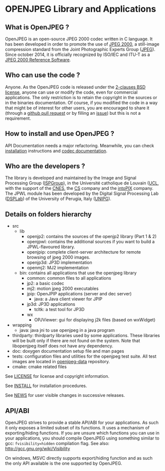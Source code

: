 
# OPENJPEG Library and Applications

## What is OpenJPEG ?

OpenJPEG is an open-source JPEG 2000 codec written in C language. It has been developed in order to promote the use of [JPEG 2000](http://www.jpeg.org/jpeg2000), a still-image compression standard from the Joint Photographic Experts Group ([JPEG](http://www.jpeg.org)).  Since october 2014, it is officially recognized by ISO/IEC and ITU-T as a [JPEG 2000 Reference Software](http://www.itu.int/rec/T-REC-T.804-201504-I!Amd2).

## Who can use the code ?

Anyone. As the OpenJPEG code is released under the [2-clauses BSD license](https://github.com/uclouvain/openjpeg/blob/master/LICENSE), anyone can use or modify the code, even for commercial applications. The only restriction is to retain the copyright in the sources or in the binaries documentation. Of course, if you modified the code in a way that might be of interest for other users, you are encouraged to share it (through a [github pull request](https://github.com/uclouvain/openjpeg/pulls) or by filling an [issue](https://github.com/uclouvain/openjpeg/issues)) but this is not a requirement.

## How to install and use OpenJPEG ?
API Documentation needs a major refactoring. Meanwhile, you can check [installation](https://github.com/uclouvain/openjpeg/wiki/Installation) instructions and [codec documentation](https://github.com/uclouvain/openjpeg/wiki/DocJ2KCodec).
    
## Who are the developers ?

The library is developed and maintained by the Image and Signal Processing Group ([ISPGroup](http://sites.uclouvain.be/ispgroup/)), in the Université catholique de Louvain ([UCL](http://www.uclouvain.be/en-index.html), with the support of the [CNES](https://cnes.fr/), the [CS](http://www.c-s.fr/) company and the [intoPIX](http://www.intopix.com) company. The JPWL module has been developed by the Digital Signal Processing Lab ([DSPLab](http://dsplab.diei.unipg.it/)) of the University of Perugia, Italy ([UNIPG](http://www.unipg.it/)).

## Details on folders hierarchy

* src
  * lib
    * openjp2: contains the sources of the openjp2 library (Part 1 & 2)
    * openjpwl: contains the additional sources if you want to build a JPWL-flavoured library.
    * openjpip: complete client-server architecture for remote browsing of jpeg 2000 images.
    * openjp3d: JP3D implementation
    * openmj2: MJ2 implementation
  * bin: contains all applications that use the openjpeg library
    * common: common files to all applications
    * jp2: a basic codec
    * mj2: motion jpeg 2000 executables
    * jpip: OpenJPIP applications (server and dec server)
      * java: a Java client viewer for JPIP
    * jp3d: JP3D applications
      * tcltk: a test tool for JP3D
    * wx
      * OPJViewer: gui for displaying j2k files (based on wxWidget)
* wrapping
  * java: java jni to use openjpeg in a java program
* thirdparty: thirdparty libraries used by some applications. These libraries will be built only if there are not found on the system. Note that libopenjpeg itself does not have any dependency.
* doc: doxygen documentation setup file and man pages
* tests: configuration files and utilities for the openjpeg test suite. All test images are located in [openjpeg-data](https://github.com/uclouvain/openjpeg-data) repository.
* cmake: cmake related files

See [LICENSE](https://github.com/uclouvain/openjpeg/blob/master/LICENSE) for license and copyright information.

See [INSTALL](https://github.com/uclouvain/openjpeg/blob/master/INSTALL) for installation procedures.

See [NEWS](https://github.com/uclouvain/openjpeg/blob/master/NEWS) for user visible changes in successive releases.

## API/ABI

OpenJPEG strives to provide a stable API/ABI for your applications. As such it
only exposes a limited subset of its functions.  It uses a mechanism of
exporting/hiding functions. If you are unsure which functions you can use in
your applications, you should compile OpenJPEG using something similar to gcc:
`fvisibility=hidden` compilation flag.
See also: http://gcc.gnu.org/wiki/Visibility

On windows, MSVC directly supports export/hiding function and as such the only
API available is the one supported by OpenJPEG.
